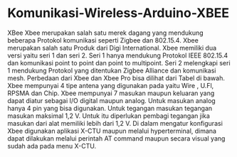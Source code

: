 # Komunikasi-Wireless-Arduino-XBEE
XBee Xbee merupakan salah satu merek dagang yang mendukung beberapa Protokol komunikasi seperti Zigbee dan 802.15.4. Xbee merupakan salah satu Produk dari Digi International. Xbee memiliki dua versi yaitu seri 1 dan seri 2. Seri 1 hanya mendukung Protokol IEEE 802.15.4 dan komunikasi point to point dan point to multipoint. Seri 2 melengkapi seri 1 mendukung Protokol yang ditentukan Zigbee Alliance dan komunikasi mesh. Perbedaan dari Xbee dan Xbee Pro bisa dilihat dari Tabel di bawah. Xbee mempunyai 4 tipe antena yang digunakan pada yaitu Wire , U.Fl, RPSMA dan Chip. Xbee mempunyai 7 masukan maupun keluaran yang dapat diatur sebagai I/O digital maupun analog. Untuk masukan analog hanya 4 pin yang bisa digunakan. Untuk tegangan masukan tegangan masukan maksimal 1,2 V. Untuk itu diperlukan pembagi tegangan jika masukan dari alat memiliki lebih dari 1,2 V. Di dalam mengatur konfigurasi Xbee digunakan aplikasi X-CTU maupun melalui hyperterminal, dimana dapat dilakukan melalui perintah AT command maupun secara visual yang sudah ada pada menu X-CTU.
